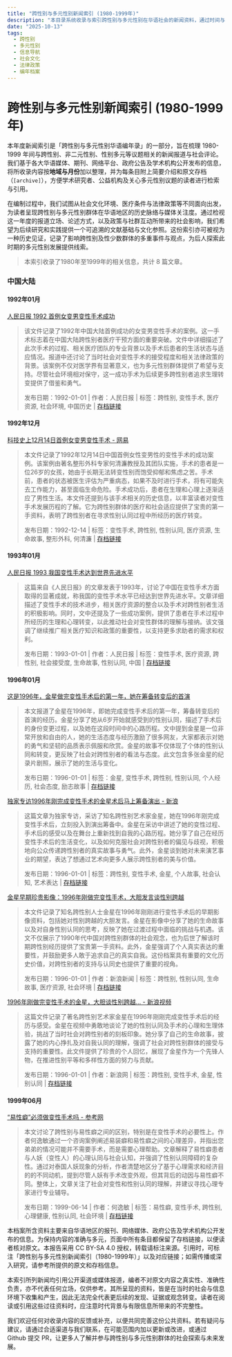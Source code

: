 ```yaml
---
title: "跨性别与多元性别新闻索引 (1980-1999年)"
description: "本目录系统收录与索引跨性别与多元性别在华语社会的新闻资料，通过时间与地域编排，便于学术研究、公益倡导与公众查询。"
date: "2025-10-13"
tags:
  - 跨性别
  - 多元性别
  - 信息导航
  - 社会文化
  - 法律政策
  - 编年档案
---
```


# 跨性别与多元性别新闻索引 (1980-1999年)

本年度新闻索引是「跨性别与多元性别华语编年录」的一部分，旨在梳理 1980-1999 年间与跨性别、非二元性别、性别多元等议题相关的新闻报道与社会评论。我们基于各大华语媒体、期刊、网络平台、政府公告及学术机构公开发布的信息，将所收录内容按**地域与月份**加以整理，并为每条目附上简要介绍和原文存档（`[archive]`），方便学术研究者、公益机构及关心多元性别议题的读者进行检索与引用。

在编制过程中，我们试图从社会文化环境、医疗条件与法律政策等不同面向出发，为读者呈现跨性别与多元性别群体在华语地区的历史脉络与媒体关注度。通过检视这一年度的报道立场、论述方式，以及政策与社群互动所带来的社会影响，我们希望为后续研究和实践提供一个可追溯的文献基础与文化参照。这份索引亦可被视为一种历史见证，记录了影响跨性别及性少数群体的多重事件与观点，为后人探索此时期的多元性别发展提供线索。

> 本索引收录了1980年至1999年的相关信息，共计 8 篇文章。

### 中国大陆

#### 1992年01月

[人民日报 1992 首例女变男变性手术成功](https://digital.transchinese.org/杂志及新闻报道/中国大陆/人民日报_1992_首例女变男变性手术成功_page)
>
> 该文件记录了1992年中国大陆首例成功的女变男变性手术的案例。这一手术标志着在中国大陆跨性别者医疗干预方面的重要突破。文件中详细描述了此次手术的过程、相关医疗团队的专业背景以及手术后患者的生活状态与适应情况。报道中还讨论了当时社会对变性手术的接受程度和相关法律政策的背景。该案例不仅对医学界有显著意义，也为多元性别群体提供了希望与支持。尽管社会环境相对保守，这一成功手术为后续更多跨性别者追求生理转变提供了借鉴和勇气。
> 
> 发布日期：1992-01-01 | 作者：人民日报 | 标签：跨性别, 变性手术, 医疗资源, 社会环境, 中国历史 | [存档链接](https://digital.transchinese.org/杂志及新闻报道/中国大陆/人民日报_1992_首例女变男变性手术成功_page)



#### 1992年12月

[科技史上12月14日首例女变男变性手术 - 网易](https://www.163.com/digi/article/C87RB478001680MT.html)
>
> 本文件记录了1992年12月14日中国首例女性变男性的变性手术的成功案例。该案例由著名整形外科专家何清濂教授及其团队实施，手术的患者是一位26岁的女孩，她由于长期无法转变性别而饱受抑郁和焦虑之苦。手术前，患者的状态被医生评估为严重病态，如果不及时进行手术，将有可能失去工作能力，甚至面临生命危险。手术成功后，患者在生理和心理上逐渐适应了男性生活。本文件还提到与该手术相关的历史信息，以丰富读者对变性手术发展历程的了解。它为跨性别群体的医疗和社会适应提供了宝贵的第一手资料，表明了跨性别者在寻求性别认同过程中所经历的医疗转变。
> 
> 发布日期：1992-12-14 | 标签：变性手术, 跨性别, 性别认同, 医疗资源, 生命故事, 整形外科, 何清濂 | [存档链接](https://news.transchinese.org/网易新闻/www_科技史上12月14日首例女变男变性手术_-_网易)



#### 1993年01月

[人民日报 1993 我国变性手术达到世界先进水平](https://digital.transchinese.org/杂志及新闻报道/中国大陆/人民日报_1993_我国变性手术达到世界先进水平_page)
>
> 这篇来自《人民日报》的文章发表于1993年，讨论了中国在变性手术方面取得的显著成就，称我国的变性手术水平已经达到世界先进水平。文章详细描述了变性手术的技术进步，相关医疗资源的整合以及手术对跨性别者生活的积极影响。同时，文中还提及了一些成功案例，提供了患者在手术过程中所经历的生理和心理转变，以此推动社会对变性群体的理解与接纳。该文强调了继续推广相关医疗知识和政策的重要性，以支持更多求助者的需求和权利。
> 
> 发布日期：1993-01-01 | 作者：人民日报 | 标签：变性手术, 医疗资源, 跨性别, 社会接受度, 生命故事, 性别认同, 中国 | [存档链接](https://digital.transchinese.org/杂志及新闻报道/中国大陆/人民日报_1993_我国变性手术达到世界先进水平_page)



#### 1996年01月

[这是1996年，金星做完变性手术后的第一年，她在筹备转变后的首演](https://www.sohu.com/a/498292745_121124215)
>
> 本文报道了金星在1996年，即她完成变性手术后的第一年，筹备转变后的首演的经历。金星分享了她从6岁开始就感受到的性别认同，描述了手术后的身份变更过程，以及她在这段时间中的心路历程。文中提到金星是一位非常开放和自由的人，她的生活态度与经历激励了很多网友，大家都表示对她的勇气和坚韧的品质表示佩服和欣赏。金星的故事不仅体现了个体的性别认同和转变，更反映了社会对跨性别者的看法与态度。此文包含多张金星的纪录片剧照，展示了她的生活与变化。
> 
> 发布日期：1996-01-01 | 标签：金星, 变性手术, 跨性别, 性别认同, 个人经历, 社会态度, 励志故事 | [存档链接](https://news.transchinese.org/搜狐新闻/www_这是1996年，金星做完变性手术后的第一年，她在筹备转变后的首演)

[独家专访1996年刚完成变性手术的金星术后马上筹备演出 - 新浪](https://k.sina.cn/article_6293116913_m1771957f100100lzq4.html)
>
> 这篇文章为独家专访，采访了知名跨性别艺术家金星，她在1996年刚完成变性手术后，立刻投入到演出筹备中。金星在采访中讲述了她的变性过程、手术后的感受以及在舞台上重新找到自我的心路历程。她分享了自己在经历变性手术后的生活变化，以及如何克服社会对跨性别者的偏见与歧视，积极地向公众传递跨性别者的真实故事与勇气。此外，金星谈到她对未来演艺事业的期望，表达了想通过艺术向更多人展示跨性别者的美与价值。
> 
> 发布日期：1996-01-01 | 标签：跨性别, 变性手术, 金星, 个人故事, 社会认知, 艺术表达 | [存档链接](https://news.transchinese.org/新浪新闻/k_独家专访1996年刚完成变性手术的金星术后马上筹备演出_-_新浪)

[金星早期珍贵影像：1996年刚做完变性手术，大胆发言谈性别跨越](https://k.sina.cn/article_6432881321_m17f6dfaa900100szui.html)
>
> 本文件记录了知名跨性别人士金星在1996年刚刚进行变性手术后的早期影像资料，包括她对性别跨越的大胆发言。金星在影像中分享了她的生命故事以及对自身性别认同的思考，反映了她在过渡过程中面临的挑战与机遇。该文不仅展示了1990年代中国对跨性别群体的社会观念，也为后世了解该时期跨性别经历提供了宝贵第一手资料。此外，金星强调了个人真实表达的重要性，并鼓励更多人敢于追求自己的真实自我。这份档案具有重要的文化历史价值，对跨性别者的支持与认同史也提供了重要的视角。
> 
> 发布日期：1996-01-01 | 作者：新浪新闻 | 标签：跨性别, 性别认同, 生命故事, 医疗资源, 社会环境 | [存档链接](https://news.transchinese.org/新浪新闻/k_金星早期珍贵影像：1996年刚做完变性手术，大胆发言谈性别跨越)

[1996年刚做完变性手术的金星，大胆谈性别跨越… - 新浪视频](https://v.sina.cn/weibo_ugc/2020-02-10/detail-iimxyqvz1820659.d.html)
>
> 这篇文件记录了著名跨性别艺术家金星在1996年刚刚完成变性手术后的经历与感受。金星在视频中勇敢地谈论了她的性别认同及手术的心理和生理体验，挑战了当时社会对跨性别者的刻板印象。她分享了自己的生命故事，披露了她的内心挣扎及对自我认同的理解，强调了社会对跨性别群体的接受与支持的重要性。此文件提供了珍贵的个人回忆，展现了金星作为一个先锋人物，在推进性别平等和多样性方面的努力与贡献。
> 
> 发布日期：1996-01-01 | 作者：新浪网 | 标签：跨性别, 变性手术, 金星, 性别认同 | [存档链接](https://news.transchinese.org/新浪新闻/v_1996年刚做完变性手术的金星，大胆谈性别跨越…_-_新浪视频)



#### 1999年06月

[“易性癖”必须做变性手术吗 - 参考网](https://m.fx361.cc/news/1999/0614/3895388.html)
>
> 本文讨论了跨性别与易性癖之间的区别，特别是在变性手术的必要性上。作者何逸敏通过一个咨询案例阐述易装癖和易性癖之间的心理差异，并指出您弟弟的情况可能并不需要手术，而是需要心理帮助。文章解释了易性癖患者与人妖（变性人）的心理认同与社会认知，并强调了性别认同障碍的复杂性。通过对泰国人妖现象的分析，作者清楚地区分了基于心理需求和经济目的的不同动机，提到尽管人妖有手术改变外观，但其背后的动因与易性癖不同。整体上，文章关注了社会对变性和性别认同的理解，并建议寻找心理专家进行专业辅导。
> 
> 发布日期：1999-06-14 | 作者：何逸敏 | 标签：易性癖, 变性手术, 跨性别, 心理健康, 性别认同, 社会环境 | [存档链接](https://news.transchinese.org/未分类/m_“易性癖”必须做变性手术吗_-_参考网)





本档案所含资料主要来自华语地区的报刊、网络媒体、政府公告及学术机构公开发布的信息。为保持内容的准确与多元，页面中所有条目都保留了存档链接，以便读者核对原文。本报告采用 CC BY-SA 4.0 授权，转载请标注来源。引用时，可标注「跨性别与多元性别新闻索引（1980-1999年）」以及对应链接；如需传播或深入研究，请参考所提供的原文和存档信息。

本索引所列新闻均引用公开渠道或媒体报道，编者不对原文内容之真实性、准确性负责，亦不代表任何立场，仅供参考。其所呈现的资料，皆是在当时的社会与信息环境下收集和产生，因此无法完全代表更后续的发现、证据或观念转变。读者在阅读或引用这些过往资料时，应注意时代背景与有限信息所带来的不完整性。

我们欢迎任何对收录内容的反馈或补充，以便共同完善这份公共资料。若有疑问与建议，请通过合适渠道与我们联系，在可能范围内加以更新或改进，或通过 Github 提交 PR，让更多人了解并参与跨性别与多元性别群体的社会探索与未来发展。

